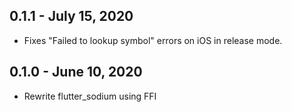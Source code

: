 ## 0.1.1 - July 15, 2020
* Fixes "Failed to lookup symbol" errors on iOS in release mode.

## 0.1.0 - June 10, 2020
* Rewrite flutter_sodium using FFI


